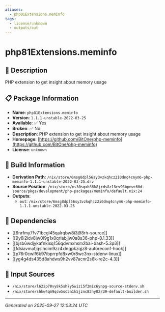```yaml
---
aliases:
  - php81Extensions.meminfo
tags:
  - license/unknown
  - outputs/out
---
```


# php81Extensions.meminfo

## 📝 Description

PHP extension to get insight about memory usage

## 📋 Package Information

- **Name**: `php81Extensions.meminfo`
- **Version**: `1.1.1-unstable-2022-03-25`
- **Available**: ✅ Yes
- **Broken**: ✅ No
- **Description**: PHP extension to get insight about memory usage
- **Homepage**: [https://github.com/BitOne/php-meminfo](https://github.com/BitOne/php-meminfo)
- **License**: `unknown`

## 🔧 Build Information

- **Derivation Path**: `/nix/store/6msg8dpl56sy3vzkqhcz2i0dnq4cnym6-php-meminfo-1.1.1-unstable-2022-03-25.drv`
- **Source Position**: `/nix/store/ns30sqxb36k8jrds8z18rv96bpnwc60d-source/pkgs/development/php-packages/meminfo/default.nix:24`
- **Outputs**:
  - `out`:  `/nix/store/6msg8dpl56sy3vzkqhcz2i0dnq4cnym6-php-meminfo-1.1.1-unstable-2022-03-25`

## 🔗 Dependencies

- [[6nrfmy7fv71bcgl45qalrqbw8i3j98rh-source]]
- [[9y6i2idv8iw0l9g1x0qrlabjjw0a8s36-php-8.1.33]]
- [[bjsb6wdjykafnkixq156qdvmxhsm2bai-bash-5.3p3]]
- [[fdsiavmafjqslhcim9zz4xlnqpkzqjz8-autoreconf-hook]]
- [[p76r0cwlf6k97ibprrpfd8xw0r8wc3nx-stdenv-linux]]
- [[yg4g4ds435d8ahdws9h2vv87acnr2s6k-re2c-4.3]]

## 📁 Input Sources

- `/nix/store/l622p70vy8k5sh7y5wizi5f2mic6ynpg-source-stdenv.sh`
- `/nix/store/shkw4qm9qcw5sc5n1k5jznc83ny02r39-default-builder.sh`

---
*Generated on 2025-09-27 12:03:24 UTC*
